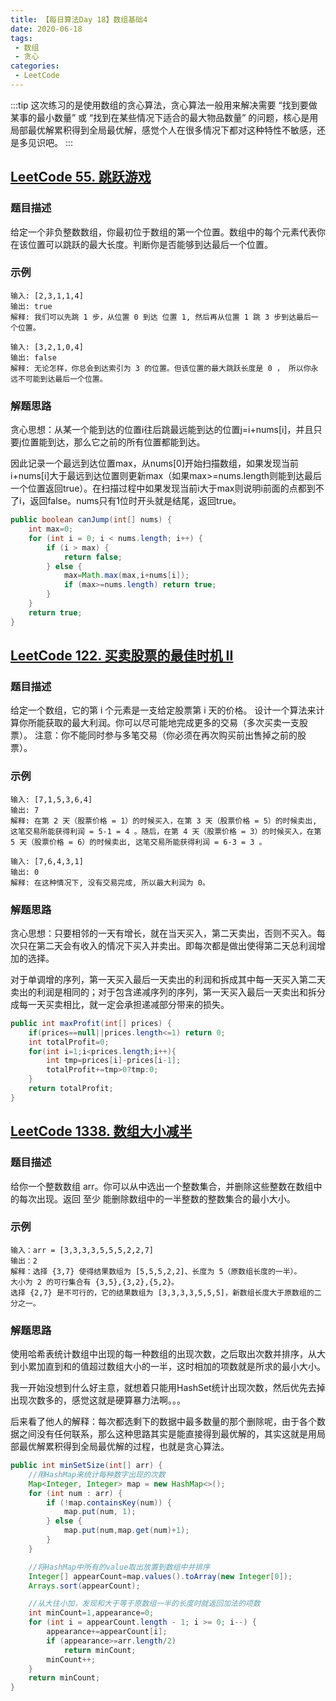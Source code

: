 ```yaml
---
title: 【每日算法Day 18】数组基础4
date: 2020-06-18
tags:
 - 数组
 - 贪心
categories:
 - LeetCode
---
```

:::tip
这次练习的是使用数组的贪心算法，贪心算法一般用来解决需要 “找到要做某事的最小数量” 或 “找到在某些情况下适合的最大物品数量” 的问题，核心是用局部最优解累积得到全局最优解，感觉个人在很多情况下都对这种特性不敏感，还是多见识吧。
:::
<!-- more -->

## [LeetCode 55. 跳跃游戏](https://leetcode-cn.com/problems/jump-game/)

### 题目描述
给定一个非负整数数组，你最初位于数组的第一个位置。数组中的每个元素代表你在该位置可以跳跃的最大长度。判断你是否能够到达最后一个位置。

### 示例
```
输入: [2,3,1,1,4]
输出: true
解释: 我们可以先跳 1 步，从位置 0 到达 位置 1, 然后再从位置 1 跳 3 步到达最后一个位置。
```
```
输入: [3,2,1,0,4]
输出: false
解释: 无论怎样，你总会到达索引为 3 的位置。但该位置的最大跳跃长度是 0 ， 所以你永远不可能到达最后一个位置。
```

### 解题思路
贪心思想：从某一个能到达的位置i往后跳最远能到达的位置j=i+nums[i]，并且只要j位置能到达，那么它之前的所有位置都能到达。

因此记录一个最远到达位置max，从nums[0]开始扫描数组，如果发现当前i+nums[i]大于最远到达位置则更新max（如果max>=nums.length则能到达最后一个位置返回true）。在扫描过程中如果发现当前i大于max则说明i前面的点都到不了i，返回false。nums只有1位时开头就是结尾，返回true。

```java
public boolean canJump(int[] nums) {
    int max=0;
    for (int i = 0; i < nums.length; i++) {
        if (i > max) {
            return false;
        } else {
            max=Math.max(max,i+nums[i]);
            if (max>=nums.length) return true;
        } 
    }
    return true;
}
```

## [LeetCode 122. 买卖股票的最佳时机 II](https://leetcode-cn.com/problems/best-time-to-buy-and-sell-stock-ii)

### 题目描述
给定一个数组，它的第 i 个元素是一支给定股票第 i 天的价格。
设计一个算法来计算你所能获取的最大利润。你可以尽可能地完成更多的交易（多次买卖一支股票）。
注意：你不能同时参与多笔交易（你必须在再次购买前出售掉之前的股票）。

### 示例
```
输入: [7,1,5,3,6,4]
输出: 7
解释: 在第 2 天（股票价格 = 1）的时候买入，在第 3 天（股票价格 = 5）的时候卖出, 这笔交易所能获得利润 = 5-1 = 4 。随后，在第 4 天（股票价格 = 3）的时候买入，在第 5 天（股票价格 = 6）的时候卖出, 这笔交易所能获得利润 = 6-3 = 3 。

输入: [7,6,4,3,1]
输出: 0
解释: 在这种情况下, 没有交易完成, 所以最大利润为 0。
```

### 解题思路
贪心思想：只要相邻的一天有增长，就在当天买入，第二天卖出，否则不买入。每次只在第二天会有收入的情况下买入并卖出。即每次都是做出使得第二天总利润增加的选择。

对于单调增的序列，第一天买入最后一天卖出的利润和拆成其中每一天买入第二天卖出的利润是相同的；对于包含递减序列的序列，第一天买入最后一天卖出和拆分成每一天买卖相比，就一定会承担递减部分带来的损失。

```java
public int maxProfit(int[] prices) {
    if(prices==null||prices.length<=1) return 0;
    int totalProfit=0;
    for(int i=1;i<prices.length;i++){
        int tmp=prices[i]-prices[i-1];
        totalProfit+=tmp>0?tmp:0;
    }
    return totalProfit;
}
```

## [LeetCode 1338. 数组大小减半](https://leetcode-cn.com/problems/reduce-array-size-to-the-half)

### 题目描述
给你一个整数数组 arr。你可以从中选出一个整数集合，并删除这些整数在数组中的每次出现。返回 至少 能删除数组中的一半整数的整数集合的最小大小。

### 示例
```
输入：arr = [3,3,3,3,5,5,5,2,2,7]
输出：2
解释：选择 {3,7} 使得结果数组为 [5,5,5,2,2]、长度为 5（原数组长度的一半）。
大小为 2 的可行集合有 {3,5},{3,2},{5,2}。
选择 {2,7} 是不可行的，它的结果数组为 [3,3,3,3,5,5,5]，新数组长度大于原数组的二分之一。
```

### 解题思路
使用哈希表统计数组中出现的每一种数组的出现次数，之后取出次数并排序，从大到小累加直到和的值超过数组大小的一半，这时相加的项数就是所求的最小大小。

我一开始没想到什么好主意，就想着只能用HashSet统计出现次数，然后优先去掉出现次数多的，感觉这就是硬算暴力法啊。。。

后来看了他人的解释：每次都选剩下的数据中最多数量的那个删除呢，由于各个数据之间没有任何联系，那么这种思路其实是能直接得到最优解的，其实这就是用局部最优解累积得到全局最优解的过程，也就是贪心算法。

```java
public int minSetSize(int[] arr) {
    //用HashMap来统计每种数字出现的次数
    Map<Integer, Integer> map = new HashMap<>();
    for (int num : arr) {
        if (!map.containsKey(num)) {
            map.put(num, 1);
        } else {
            map.put(num,map.get(num)+1);
        }
    }

    //将HashMap中所有的value取出放置到数组中并排序
    Integer[] appearCount=map.values().toArray(new Integer[0]);
    Arrays.sort(appearCount);

    //从大往小加，发现和大于等于原数组一半的长度时就返回加法的项数
    int minCount=1,appearance=0;
    for (int i = appearCount.length - 1; i >= 0; i--) {
        appearance+=appearCount[i];
        if (appearance>=arr.length/2)
            return minCount;
        minCount++;
    }
    return minCount;
}
```